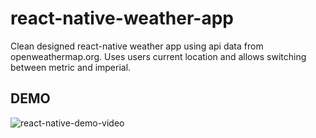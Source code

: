 # react-native-weather-app
Clean designed react-native weather app using api data from openweathermap.org. Uses users current location and allows switching between metric and imperial.

## DEMO
![react-native-demo-video](https://user-images.githubusercontent.com/49039999/118309738-ebe49c00-b4aa-11eb-8806-07b8c609d427.gif)
